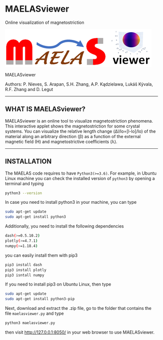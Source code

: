 # MAELASviewer
Online visualization of magnetostriction


![GitHub Logo](assets/logo_maelasviewer.png)

MAELASviewer

Authors: P. Nieves, S. Arapan, S.H. Zhang, A.P. Kądzielawa, Lukáš Kývala, R.F. Zhang and D. Legut

-------------------------
WHAT IS MAELASviewer?
-------------------------

MAELASviewer is an online tool to visualize magnetostriction phenomena. This interactive applet shows the magnetostriction for some crystal systems. You can visualize the relative length change (Δl/lo=[l-lo]/lo) of the material along an arbitrary direction (β) as a function of the external magnetic field (H) and magnetostrictive coefficients (λ).

------------------
INSTALLATION
------------------

The MAELAS code requires to have ```Python3(>=3.6)```. For example, in Ubuntu Linux machine you can check the installed version of ```python3``` by opening a terminal and typing
```bash
python3 --version
```
In case you need to install python3 in your machine, you can type
```bash
sudo apt-get update
sudo apt-get install python3
```
Additionally, you need to install the following dependencies

```bash
dash(>=0.5.10.2)
plotly(>=4.7.1)
numpy(>=1.18.4)
```
you can easily install them with pip3
```bash
pip3 install dash
pip3 install plotly
pip3 isntall numpy
```
If you need to install pip3 on Ubuntu Linux, then type
```bash
sudo apt-get update
sudo apt-get install python3-pip
```
Next, download and extract the .zip file, go to the folder that contains the file ```maelasviewer.py``` and type
```bash
python3 maelasviewer.py
```
then visit http://127.0.0.1:8050/ in your web browser to use MAELASviewer.

